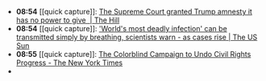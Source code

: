 - **08:54** [[quick capture]]:  [The Supreme Court granted Trump amnesty it has no power to give  | The Hill](https://thehill.com/opinion/judiciary/4524245-the-supreme-court-granted-trump-amnesty-it-has-no-power-to-give/)
- **08:54** [[quick capture]]:  ['World's most deadly infection' can be transmitted simply by breathing, scientists warn - as cases rise | The US Sun](https://www.the-sun.com/health/10741436/tuberculosis-world-deadly-bug-transmitted-breathing-case-rise/)
- **08:55** [[quick capture]]:  [The Colorblind Campaign to Undo Civil Rights Progress - The New York Times](https://www.nytimes.com/2024/03/13/magazine/civil-rights-affirmative-action-colorblind.html)
-